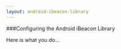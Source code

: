 ```yaml
---
layout: android-ibeacon-library
---
```


###Configuring the Android iBeacon Library

Here is what you do...
